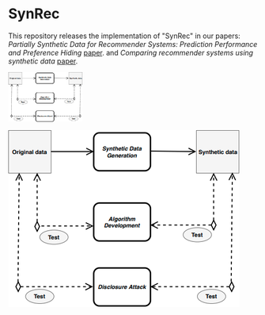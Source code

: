 # SynRec
This repository releases the implementation of "SynRec" in our papers: *Partially Synthetic Data for Recommender Systems:
Prediction Performance and Preference Hiding* [paper](http://google.com). and *Comparing recommender systems using synthetic data* [paper](https://dl.acm.org/doi/abs/10.1145/3240323.3240325).


<img src="diagramSynRec.jpg" alt="SynRec Diagram"
	title="A cute kitten" width="150" height="100" />


![Diagram](diagramSynRec.jpg)
